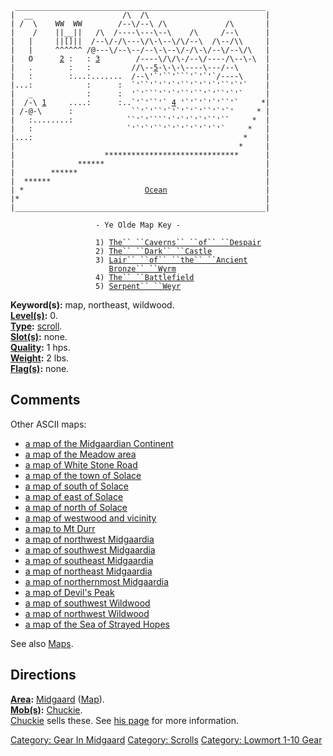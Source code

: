 ` ________________________________________________________`  
`|  __                    /\  /\                          |`  
`| /  \    WW  WW        /--\/--\ /\             /\       |`  
`|    /    ||__||   /\  /----\---\--\    /\     /--\      |`  
`|   |     ||[]||  /--\/-/\---\/\-\--\/\/--\  /\--/\\     |`  
`|   |     ^^^^^^ /@---\/--\--/--\-\--\/-/\-\/--\/--\/\   |`  
`|   O      `[`2`](:Category:_Dark_Castle.md "wikilink")` :   : `[`3`](:Category:_Ancient_Bronze_Wyrm.md "wikilink")`        /----\/\/\-/--\/----/\--\-\  |`  
`|   .        :   :         //\--`[`5`](:Category:_Serpent_Weyr.md "wikilink")`-\-\-\----\---/--\      |`  
```` |   :        :...:.......  /--\'`'``'```'`'`'`/----\     | ````  
``` |...:            :      :  `'``'`'`'`'``'`'`'`'``'`'`    | ```  
```` |   _            :      :  '`'```'`'`'``'``'`'``'`'`     | ````  
`|  /-\ `[`1`](:Category:_Caverns_Of_Despair.md "wikilink")```      ....:      :..`'`'``'`  ```[`4`](:Category:_Battleground.md "wikilink")```  '`'`'`'`'``'`     *| ```  
``` | /-@-\      :             ``'`'``'`'`'`'`'``'`'`'     * | ```  
````` |   :........:            ``'`'````'`'`'`'`'``'``     *  | `````  
``` |   :                     `'`'`'``'`'`'`'`'`'`'`     *   | ```  
`|...:                                               *    |`  
`|                                                  *     |`  
`|                    ******************************      |`  
`|              ******                                    |`  
`|        ******                                          |`  
`|  ******                                                |`  
`| *                           `[`Ocean`](:Category:_Sea_Of_Strayed_Hopes.md "wikilink")`                      |`  
`|*                                                       |`  
`|________________________________________________________|`  
  
`                   - Ye Olde Map Key -`  
  
`                   1) `[`The`` ``Caverns`` ``of`` ``Despair`](:Category:_Caverns_Of_Despair.md "wikilink")  
`                   2) `[`The`` ``Dark`` ``Castle`](:Category:_Dark_Castle.md "wikilink")  
`                   3) `[`Lair`` ``of`` ``the`` ``Ancient`](:Category:_Ancient_Bronze_Wyrm.md "wikilink")  
`                      `[`Bronze`` ``Wyrm`](:Category:_Ancient_Bronze_Wyrm.md "wikilink")  
`                   4) `[`The`` ``Battlefield`](:Category:_Battleground.md "wikilink")  
`                   5) `[`Serpent`` ``Weyr`](:Category:_Serpent_Weyr.md "wikilink")

**Keyword(s):** map, northeast, wildwood.  
**[Level(s)](Object_Level.md "wikilink"):** 0.  
**[Type](:Category:_Object_Types.md "wikilink"):**
[scroll](:Category:_Scrolls.md "wikilink").  
**[Slot(s)](Object_Slots.md "wikilink"):** none.  
**[Quality](Object_Quality.md "wikilink"):** 1 hps.  
**[Weight](Object_Weight.md "wikilink"):** 2 lbs.  
**[Flag(s)](:Category:_Object_Flags.md "wikilink"):** none.  

## Comments

Other ASCII maps:

-   [a map of the Midgaardian
    Continent](Map_Of_The_Midgaardian_Continent.md "wikilink")
-   [a map of the Meadow area](Map_Of_The_Meadow_Area.md "wikilink")
-   [a map of White Stone Road](Map_Of_White_Stone_Road.md "wikilink")
-   [a map of the town of
    Solace](Map_Of_The_Town_Of_Solace.md "wikilink")
-   [a map of south of Solace](Map_Of_South_Of_Solace.md "wikilink")
-   [a map of east of Solace](Map_Of_East_Of_Solace.md "wikilink")
-   [a map of north of Solace](Map_Of_North_Of_Solace.md "wikilink")
-   [a map of westwood and
    vicinity](Map_Of_Westwood_And_Vicinity.md "wikilink")
-   [a map to Mt Durr](Map_To_Mt_Durr.md "wikilink")
-   [a map of northwest
    Midgaardia](Map_Of_Northwest_Midgaardia.md "wikilink")
-   [a map of southwest
    Midgaardia](Map_Of_Southwest_Midgaardia.md "wikilink")
-   [a map of southeast
    Midgaardia](Map_Of_Southeast_Midgaardia.md "wikilink")
-   [a map of northeast
    Midgaardia](Map_Of_Northeast_Midgaardia.md "wikilink")
-   [a map of northernmost
    Midgaardia](Map_Of_Northernmost_Midgaardia.md "wikilink")
-   [a map of Devil's Peak](Map_Of_Devil's_Peak.md "wikilink")
-   [a map of southwest
    Wildwood](Map_Of_Southwest_Wildwood.md "wikilink")
-   [a map of northwest
    Wildwood](Map_Of_Northwest_Wildwood.md "wikilink")
-   [a map of the Sea of Strayed
    Hopes](Map_Of_The_Sea_Of_Strayed_Hopes.md "wikilink")

See also [Maps](:Category:_Maps.md "wikilink").

## Directions

**[Area](:Category:_Areas.md "wikilink"):**
[Midgaard](:Category:_Midgaard.md "wikilink")
([Map](Midgaard_Map.md "wikilink")).  
**[Mob(s)](:Category:_Mobs.md "wikilink"):**
[Chuckie](Chuckie.md "wikilink").  
[Chuckie](Chuckie.md "wikilink") sells these. See [his
page](Chuckie.md "wikilink") for more information.  

[Category: Gear In Midgaard](Category:_Gear_In_Midgaard "wikilink")
[Category: Scrolls](Category:_Scrolls "wikilink") [Category: Lowmort
1-10 Gear](Category:_Lowmort_1-10_Gear "wikilink")
